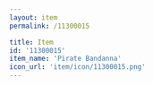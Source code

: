 ```yaml
---
layout: item
permalink: /11300015

title: Item
id: '11300015'
item_name: 'Pirate Bandanna'
icon_url: 'item/icon/11300015.png'
---
```

